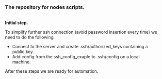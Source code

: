 <h3> <b>The repository for nodes scripts.</b> </h3>
<br>
<b> Initial step.</b>
<p>
To simplify further ssh connection (avoid password insertion every time) we need to do the following.
<ul>
  <li>Connect to the server and create .ssh/authorized_keys containing a public key.</li>
  <li>Add config from the ssh_config_exaple to .ssh/config on a local machine.</li>
</ul>
After these steps we are ready for automation.
</p>
